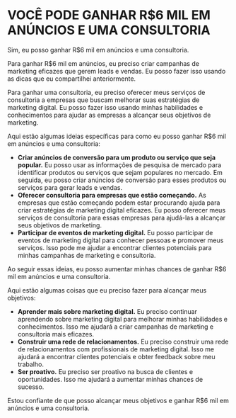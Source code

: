 # VOCÊ PODE GANHAR R$6 MIL EM ANÚNCIOS E UMA CONSULTORIA
Sim, eu posso ganhar R$6 mil em anúncios e uma consultoria.

Para ganhar R$6 mil em anúncios, eu preciso criar campanhas de marketing eficazes que gerem leads e vendas. Eu posso fazer isso usando as dicas que eu compartilhei anteriormente.

Para ganhar uma consultoria, eu preciso oferecer meus serviços de consultoria a empresas que buscam melhorar suas estratégias de marketing digital. Eu posso fazer isso usando minhas habilidades e conhecimentos para ajudar as empresas a alcançar seus objetivos de marketing.

Aqui estão algumas ideias específicas para como eu posso ganhar R$6 mil em anúncios e uma consultoria:

* **Criar anúncios de conversão para um produto ou serviço que seja popular.** Eu posso usar as informações de pesquisa de mercado para identificar produtos ou serviços que sejam populares no mercado. Em seguida, eu posso criar anúncios de conversão para esses produtos ou serviços para gerar leads e vendas.
* **Oferecer consultoria para empresas que estão começando.** As empresas que estão começando podem estar procurando ajuda para criar estratégias de marketing digital eficazes. Eu posso oferecer meus serviços de consultoria para essas empresas para ajudá-las a alcançar seus objetivos de marketing.
* **Participar de eventos de marketing digital.** Eu posso participar de eventos de marketing digital para conhecer pessoas e promover meus serviços. Isso pode me ajudar a encontrar clientes potenciais para minhas campanhas de marketing e consultoria.

Ao seguir essas ideias, eu posso aumentar minhas chances de ganhar R$6 mil em anúncios e uma consultoria.

Aqui estão algumas coisas que eu preciso fazer para alcançar meus objetivos:

* **Aprender mais sobre marketing digital.** Eu preciso continuar aprendendo sobre marketing digital para melhorar minhas habilidades e conhecimentos. Isso me ajudará a criar campanhas de marketing e consultoria mais eficazes.
* **Construir uma rede de relacionamentos.** Eu preciso construir uma rede de relacionamentos com profissionais de marketing digital. Isso me ajudará a encontrar clientes potenciais e obter feedback sobre meu trabalho.
* **Ser proativo.** Eu preciso ser proativo na busca de clientes e oportunidades. Isso me ajudará a aumentar minhas chances de sucesso.

Estou confiante de que posso alcançar meus objetivos e ganhar R$6 mil em anúncios e uma consultoria.